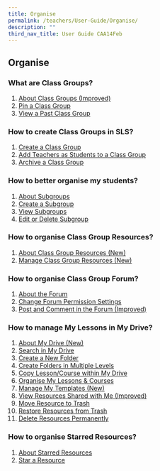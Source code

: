 ```yaml
---
title: Organise
permalink: /teachers/User-Guide/Organise/
description: ""
third_nav_title: User Guide CAA14Feb
---
```


## Organise

### What are Class Groups?

1. <a href="/user-guide/Teachers-UG/aboutlessons/" target="_blank">About Class Groups (Improved)</a>
2. <a href="/user-guide/Teachers-UG/createlesson/" target="_blank">Pin a Class Group</a>
3. <a href="/user-guide/Teachers-UG/createcourse/" target="_blank">View a Past Class Group</a>

### How to create Class Groups in SLS?
1. <a href="/user-guide/Teachers-UG/aboutlessons/" target="_blank">Create a Class Group</a>
2. <a href="/user-guide/Teachers-UG/createlesson/" target="_blank">Add Teachers as Students to a Class Group</a>
3. <a href="/user-guide/Teachers-UG/createcourse/" target="_blank">Archive a Class Group</a>


### How to better organise my students?
1. <a href="/user-guide/Teachers-UG/aboutlessons/" target="_blank">About Subgroups</a>
2. <a href="/user-guide/Teachers-UG/createlesson/" target="_blank">Create a Subgroup</a>
3. <a href="/user-guide/Teachers-UG/createcourse/" target="_blank">View Subgroups</a>
4. <a href="/user-guide/Teachers-UG/LessonTemplates/" target="_blank">Edit or Delete Subgroup</a>

### How to organise Class Group Resources?
1. <a href="/user-guide/Teachers-UG/aboutlessons/" target="_blank">About Class Group Resources (New)</a>
2. <a href="/user-guide/Teachers-UG/createlesson/" target="_blank">Manage Class Group Resources (New)</a>

### How to organise Class Group Forum?
1. <a href="/user-guide/Teachers-UG/aboutlessons/" target="_blank">About the Forum</a>
2. <a href="/user-guide/Teachers-UG/createlesson/" target="_blank">Change Forum Permission Settings</a>
3. <a href="/user-guide/Teachers-UG/createcourse/" target="_blank">Post and Comment in the Forum (Improved)</a>


### How to manage My Lessons in My Drive?
1. <a href="/user-guide/Teachers-UG/aboutlessons/" target="_blank">About My Drive (New)</a>
2. <a href="/user-guide/Teachers-UG/createlesson/" target="_blank">Search in My Drive</a>
3. <a href="/user-guide/Teachers-UG/createcourse/" target="_blank">Create a New Folder</a>
4. <a href="/user-guide/Teachers-UG/LessonTemplates/" target="_blank">Create Folders in Multiple Levels</a>
5. <a href="/user-guide/Teachers-UG/aboutlessons/" target="_blank">Copy Lesson/Course within My Drive</a>
6. <a href="/user-guide/Teachers-UG/LessonTemplates/" target="_blank">Organise My Lessons & Courses</a>
7. <a href="/user-guide/Teachers-UG/createlesson/" target="_blank">Manage My Templates (New)</a>
8. <a href="/user-guide/Teachers-UG/createcourse/" target="_blank">View Resources Shared with Me (Improved)</a>
9. <a href="/user-guide/Teachers-UG/LessonTemplates/" target="_blank">Move Resource to Trash</a>
10. <a href="/user-guide/Teachers-UG/createlesson/" target="_blank">Restore Resources from Trash</a>
11. <a href="/user-guide/Teachers-UG/createcourse/" target="_blank">Delete Resources Permanently</a>


### How to organise Starred Resources?
1. <a href="/user-guide/Teachers-UG/aboutlessons/" target="_blank">About Starred Resources</a>
2. <a href="/user-guide/Teachers-UG/createlesson/" target="_blank">Star a Resource</a>